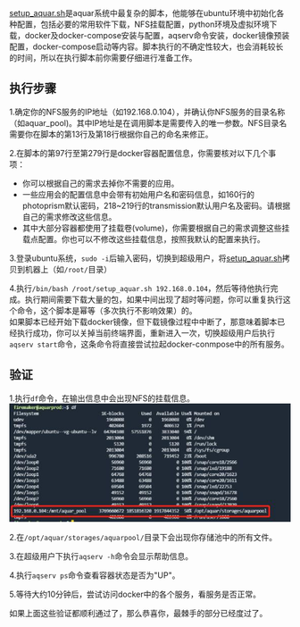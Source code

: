 [setup_aquar.sh](./../files/setup_aquar.sh)是aquar系统中最复杂的脚本，他能够在ubuntu环境中初始化各种配置，包括必要的常用软件下载，NFS挂载配置，python环境及虚拟环境下载，docker及docker-compose安装与配置，aqserv命令安装，docker镜像预装配置，docker-compose启动等内容。脚本执行的不确定性较大，也会消耗较长的时间，所以在执行脚本前你需要仔细进行准备工作。

## 执行步骤

1.确定你的NFS服务的IP地址（如192.168.0.104），并确认你NFS服务的目录名称（如aquar_pool)。其中IP地址是在调用脚本是需要传入的唯一参数。NFS目录名需要你在脚本的第13行及第18行根据你自己的命名来修正。

2.在脚本的第97行至第279行是docker容器配置信息，你需要核对以下几个事项：
- 你可以根据自己的需求去掉你不需要的应用。
- 一些应用会的配置信息中会带有初始用户名和密码信息，如160行的photoprism默认密码，218~219行的transmission默认用户名及密码。请根据自己的需求修改这些信息。
- 其中大部分容器都使用了挂载卷(volume)，你需要根据自己的需求调整这些挂载点配置。你也可以不修改这些挂载信息，按照我默认的配置来执行。

3.登录ubuntu系统，`sudo -i`后输入密码，切换到超级用户，将[setup_aquar.sh](./../files/setup_aquar.sh)拷贝到机器上（如`/root/`目录）


4.执行`/bin/bash /root/setup_aquar.sh 192.168.0.104`，然后等待他执行完成。执行期间需要下载大量的包，如果中间出现了超时等问题，你可以重复执行这个命令，这个脚本是幂等（多次执行不影响效果）的。  
如果脚本已经开始下载docker镜像，但下载镜像过程中中断了，那意味着脚本已经执行成功，你可以关掉当前终端界面，重新进入一次，切换超级用户后执行`aqserv start`命令，这条命令将直接尝试拉起docker-conmpose中的所有服务。

## 验证

1.执行`df`命令，在输出信息中会出现NFS的挂载信息。
![c36e51a14d2adb947d3e68a0ce31a992.png](../_resources/c36e51a14d2adb947d3e68a0ce31a992.png)

2.在`/opt/aquar/storages/aquarpool/`目录下会出现你存储池中的所有文件。

3.在超级用户下执行`aqserv -h`命令会显示帮助信息。

4.执行`aqserv ps`命令查看容器状态是否为"UP"。

5.等待大约10分钟后，尝试访问docker中的各个服务，看服务是否正常。

如果上面这些验证都顺利通过了，那么恭喜你，最棘手的部分已经度过了。
